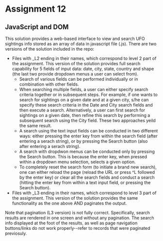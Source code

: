 # Assignment 12
## JavaScript and DOM

This solution provides a web-based interface to view and search UFO sightings info stored
as an array of data in javascript file (.js).  There are two versions of the solution
included in the repo:
* Files with _L2 ending in their names, which correspond to level 2 part of the assignment. This version of the solution provides full search capability for 5 fields of input data: date, city, state, country and shape (the last two provide dropdown menus a user can select from).
    - Search of various fields can be performed individually or in combination with other fields.
    - When searching multiple fields, a user can either specify search criteria together or in subsequent steps. For example, if one wants to search for sightings on a given date and at a given city, s/he can specify these search criteria in the Date and City search fields and then execute a search. Alternatively, a user can first search for sightings on a given date, then refine this search by performing a subsequent search using the City field.  These two approaches yeild the same result.
    - A search using the text input fields can be conducted in two different ways: either pressing the enter key from within the search field (after entering a serach string), or by pressing the Search button (also after entering a serach string).
    - A search with dropdwon menus can be conducted only by pressing the Search button. This is because the enter key, when pressed within a dropdown menu selection, selects a given option.
    - To completely reset the search form (to initiate a brand new search), one can either reload the page (reload the URL or press ^L followed by the enter key) or clear all the search fields and conduct a search (hitting the enter key from within a text input field, or pressing the Search button).
* Files with _L3 ending in their names, which correspond to level 3 part of the assignment. This version of the solution provides the same functionality as the one above AND paginates the output.

Note that pagination (L3 version) is not fully correct.  Specifically, search results are rendered in one screen and without any pagination.  The search info displayed at the foot of the results, as well as page navigation buttons/links do not work properly--refer to records that were paginated previosuly.
